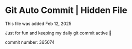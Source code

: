# Git Auto Commit | Hidden File

This file was added Feb 12, 2025

Just for fun and keeping my daily git commit active 🤪

commit number: 365074
